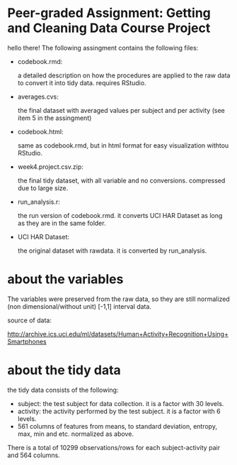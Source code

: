 # Peer-graded Assignment: Getting and Cleaning Data Course Project
hello there!
The following assingment contains the following files:

* codebook.rmd:

  a detailed description on how the procedures are applied to the raw data to convert it into tidy data. requires RStudio.

* averages.cvs:

  the final dataset with averaged values per subject and per activity (see item 5 in the assingment)

* codebook.html:

  same as codebook.rmd, but in html format for easy visualization withtou RStudio.

* week4.project.csv.zip:

  the final tidy dataset, with all variable and no conversions. compressed due to large size.

* run_analysis.r:

  the run version of codebook.rmd. it converts UCI HAR Dataset as long as they are in the same folder.
  
* UCI HAR Dataset:
  
  the original dataset with rawdata. it is converted by run_analysis.

# about the variables

The variables were preserved from the raw data, so they are still normalized (non dimensional/without unit) [-1,1] interval data.

source of data:

http://archive.ics.uci.edu/ml/datasets/Human+Activity+Recognition+Using+Smartphones

# about the tidy data

the tidy data consists of the following:

* subject: the test subject for data collection. it is a factor with 30 levels.
* activity: the activity performed by the test subject. it is a factor with 6 levels.
* 561 columns of features from means, to standard deviation, entropy, max, min and etc. normalized as above.

There is a total of 10299 observations/rows for each subject-activity pair and 564 columns.

